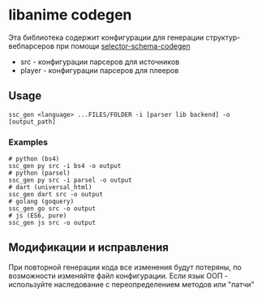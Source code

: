 # libanime codegen

Эта библиотека содержит конфигурации для генерации структур-вебпарсеров при помощи [selector-schema-codegen](https://github.com/vypivshiy/selector_schema_codegen) 

- src - конфигурации парсеров для источников
- player - конфигурации парсеров для плееров

## Usage

```
ssc_gen <language> ...FILES/FOLDER -i [parser lib backend] -o [output_path]
```
### Examples

```shell
# python (bs4)
ssc_gen py src -i bs4 -o output
# python (parsel)
ssc_gen py src -i parsel -o output
# dart (universal_html)
ssc_gen dart src -o output
# golang (goquery)
ssc_gen go src -o output
# js (ES6, pure)
ssc_gen js src -o output
```

## Модификации и исправления

При повторной генерации кода все изменения будут потеряны, по возможности изменяйте файл конфигурации.
Если язык ООП - используйте наследование с переопределением методов или "патчи"
